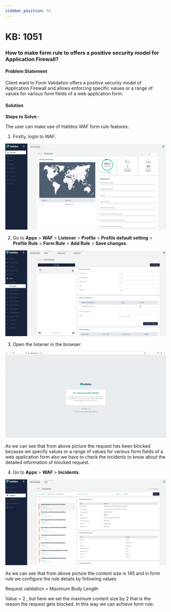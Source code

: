 ```yaml
---
sidebar_position: 51
---
```


# KB: 1051

### **How to make form rule to offers a positive security model for Application Firewall?**

#### **Problem Statement**

Client want to Form Validation offers a positive security model of Application Firewall and allows enforcing specific values or a range of values for various form fields of a web application form.

#### **Solution**

**Steps to Solve**:-

The user can make use of Haltdos WAF form rule features.

1. Firstly, login to WAF.

![kb-1051](/img/waf/v7/kb/overview_kb_1051_1.png)

2. Go to **Apps** > **WAF** > **Listener** > **Profile** > **Profile default setting** > **Profile Rule** > **Form Rule** > **Add Rule** > **Save changes**.

![kb-1051](/img/waf/v7/kb/form_rule_kb_1051_2.png)

3. Open the listener in the browser.

![kb-1051](/img/waf/v7/kb/browser_kb_1051_3.png)

As we can see that from above picture the request has been blocked because we specify values or a range of values for various form fields of a web application form also we have to check the incidents to know about the detailed information of blocked request.

4. Go to **Apps** > **WAF** > **Incidents**.

![kb-1051](/img/waf/v7/kb/incidents_kb_1051_4.png)

As we can see that from above picture the content size is 145 and in form rule we configure the rule details by following values

Request validation = Maximum  Body Length

Value = 2 , but here we set the maximum content size by 2 that is the reason the request gets blocked. In this way we can achieve form rule.

